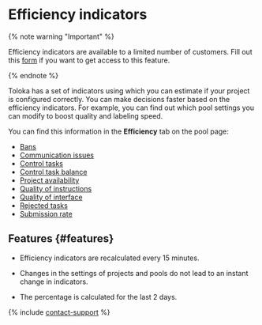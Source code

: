# Efficiency indicators

{% note warning "Important" %}

Efficiency indicators are available to a limited number of customers. Fill out this [form](https://toloka.ai/request-early-access/) if you want to get access to this feature.

{% endnote %}

Toloka has a set of indicators using which you can estimate if your project is configured correctly. You can make decisions faster based on the efficiency indicators. For example, you can find out which pool settings you can modify to boost quality and labeling speed.

You can find this information in the **Efficiency** tab on the pool page:

- [Bans](ban-rate.md)
- [Communication issues](communication.md)
- [Control tasks](control-tasks-share.md)
- [Control task balance](control-tasks-balance.md)
- [Project availability](available-performers.md)
- [Quality of instructions](instruction-quality.md)
- [Quality of interface](interface-quality.md)
- [Rejected tasks](rejected-tasks.md)
- [Submission rate](submitting-tasks.md)

## Features {#features}

- Efficiency indicators are recalculated every 15 minutes.

- Changes in the settings of projects and pools do not lead to an instant change in indicators.

- The percentage is calculated for the last 2 days.

{% include [contact-support](../../_includes/contact-support.md) %}